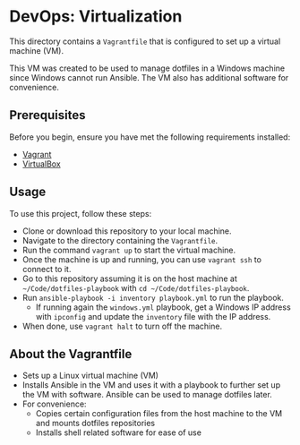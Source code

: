 # DevOps: Virtualization

This directory contains a `Vagrantfile` that is configured to set up a virtual machine (VM).

This VM was created to be used to manage dotfiles in a Windows machine since Windows cannot run Ansible.
The VM also has additional software for convenience.

## Prerequisites

Before you begin, ensure you have met the following requirements installed:

- [Vagrant](https://www.vagrantup.com/)
- [VirtualBox](https://www.virtualbox.org/)

## Usage

To use this project, follow these steps:

- Clone or download this repository to your local machine.
- Navigate to the directory containing the `Vagrantfile`.
- Run the command `vagrant up` to start the virtual machine.
- Once the machine is up and running, you can use `vagrant ssh` to connect to it.
- Go to this repository assuming it is on the host machine at `~/Code/dotfiles-playbook` with `cd ~/Code/dotfiles-playbook`.
- Run `ansible-playbook -i inventory playbook.yml` to run the playbook.
  - If running again the `windows.yml` playbook, get a Windows IP address with `ipconfig` and update the `inventory` file with the IP address.
- When done, use `vagrant halt` to turn off the machine.

## About the Vagrantfile

- Sets up a Linux virtual machine (VM)
- Installs Ansible in the VM and uses it with a playbook to further set up the VM with software. Ansible can be used to manage dotfiles later.
- For convenience:
  - Copies certain configuration files from the host machine to the VM and mounts dotfiles repositories
  - Installs shell related software for ease of use
